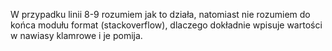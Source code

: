 W przypadku linii 8-9 rozumiem jak to działa, natomiast nie rozumiem do końca modułu format (stackoverflow), dlaczego dokładnie wpisuje wartości w nawiasy klamrowe i je pomija.

